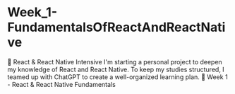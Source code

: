 # Week_1-FundamentalsOfReactAndReactNative
🚀 React &amp; React Native Intensive I'm starting a personal project to deepen my knowledge of React and React Native. To keep my studies structured, I teamed up with ChatGPT to create a well-organized learning plan.  📌 Week 1 - React &amp; React Native Fundamentals
